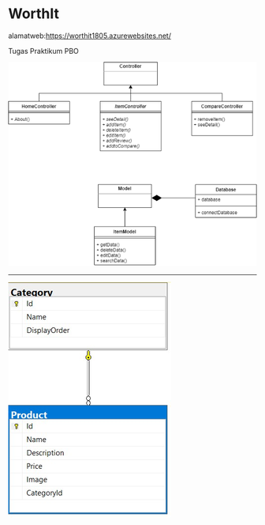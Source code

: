 # WorthIt

alamatweb:https://worthit1805.azurewebsites.net/

Tugas Praktikum PBO


![UML](/uml.png)
<hr>

![Database](/Database.jpg)
